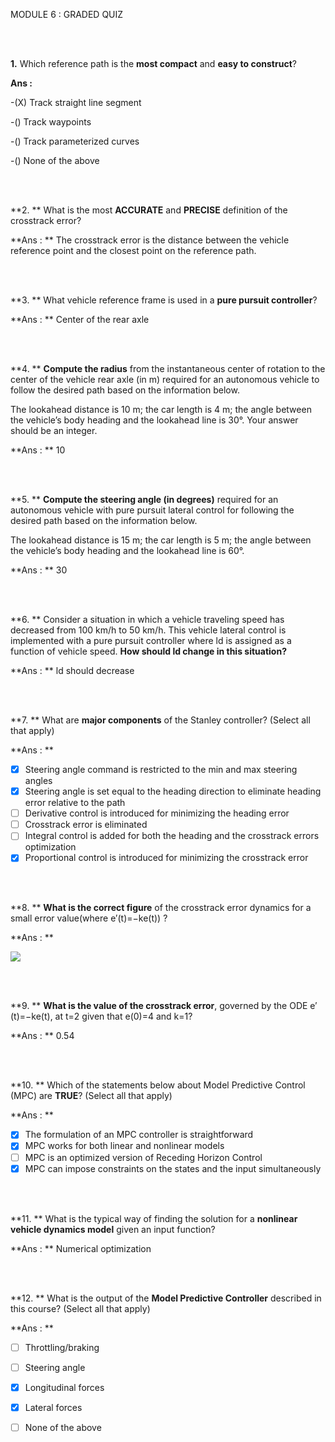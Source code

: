 MODULE 6 : GRADED QUIZ


<br><br>

**1.** Which reference path is the **most compact** and **easy to construct**?

**Ans :**

-(X) Track straight line segment


-() Track waypoints


-() Track parameterized curves


-() None of the above



<br><br>

**2. ** What is the most **ACCURATE** and **PRECISE** definition of the crosstrack error?

**Ans : ** The crosstrack error is the distance between the vehicle reference point and the closest point on the reference path.

<br><br>

**3. ** What vehicle reference frame is used in a **pure pursuit controller**?

**Ans : ** Center of the rear axle

<br><br>

**4. ** **Compute the radius** from the instantaneous center of rotation to the center of the vehicle rear axle  (in m) required for an autonomous vehicle to follow the desired path based on the information below.

The lookahead distance is 10 m; the car length is 4 m; the angle between the vehicle’s body heading and the lookahead line is 30°. Your answer should be an integer. 

**Ans : ** 10

<br><br>

**5. ** **Compute the steering angle (in degrees)** required for an autonomous vehicle with pure pursuit lateral control for following the desired path based on the information below.

The lookahead distance is 15 m; the car length is 5 m; the angle between the vehicle’s body heading and the lookahead line is 60°.

**Ans : ** 30

<br><br>

**6. ** Consider a  situation in which a vehicle traveling speed has decreased from 100 km/h to 50 km/h. This vehicle lateral control is implemented with a pure pursuit controller where ld is assigned as a function of vehicle speed. **How should ld change in this situation?** 

**Ans : ** ld should decrease

<br><br>

**7. ** What are **major components** of the Stanley controller?  (Select all that apply)

**Ans : ** 

- [x] Steering angle command is restricted to the min and max steering angles
- [x] Steering angle is set equal to the heading direction to eliminate heading error relative to the path
- [ ] Derivative control is introduced for minimizing the heading error
- [ ] Crosstrack error is eliminated
- [ ] Integral control is added for both the heading and the crosstrack errors optimization 
- [x] Proportional control is introduced for minimizing the crosstrack error

<br><br>

**8. ** **What is the correct figure** of the crosstrack error dynamics for a small error value(where e′(t)=−ke(t)) ?

**Ans : **

<img src = "Images/error_correct.png">

<br><br>

**9. ** **What is the value of the crosstrack error**, governed by the ODE e′(t)=−ke(t), at t=2 given that e(0)=4 and k=1?

**Ans : ** 0.54

<br><br>

**10. ** Which of the statements below about Model Predictive Control (MPC) are **TRUE**? (Select all that apply)

**Ans : ** 

- [x] The formulation of an MPC controller is straightforward 
- [x] MPC works for both linear and nonlinear models
- [ ] MPC is an optimized version of Receding Horizon Control
- [x] MPC can impose constraints on the states and the input simultaneously  

<br><br>

**11. ** What is the typical way of finding the solution for a **nonlinear vehicle dynamics model** given an input function?

**Ans : ** Numerical optimization

<br><br>

**12. ** What is the output of the **Model Predictive Controller** described in this course? (Select all that apply)

**Ans : ** 

- [ ] Throttling/braking
- [ ] Steering angle
- [x] Longitudinal forces
- [x] Lateral forces
- [ ] None of the above


